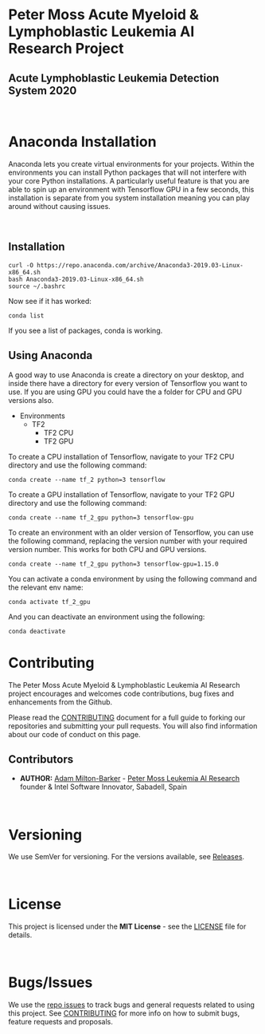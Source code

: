 # Peter Moss Acute Myeloid & Lymphoblastic Leukemia AI Research Project

## Acute Lymphoblastic Leukemia Detection System 2020

&nbsp;

# Anaconda Installation

Anaconda lets you create virtual environments for your projects. Within the environments you can install Python packages that will not interfere with your core Python installations. A particularly useful feature is that you are able to spin up an environment with Tensorflow GPU in a few seconds, this installation is separate from you system installation meaning you can play around without causing issues. 

&nbsp;

## Installation

```
curl -O https://repo.anaconda.com/archive/Anaconda3-2019.03-Linux-x86_64.sh
bash Anaconda3-2019.03-Linux-x86_64.sh
source ~/.bashrc
```

Now see if it has worked:

```
conda list
```
If you see a list of packages, conda is working. 

## Using Anaconda

A good way to use Anaconda is create a directory on your desktop, and inside there have a directory for every version of Tensorflow you want to use. If you are using GPU you could have the a folder for CPU and GPU versions also.

- Environments
    - TF2
        - TF2 CPU
        - TF2 GPU

To create a CPU installation of Tensorflow, navigate to your TF2 CPU directory and use the following command:

```
conda create --name tf_2 python=3 tensorflow
```

To create a GPU installation of Tensorflow, navigate to your TF2 GPU directory and use the following command:

```
conda create --name tf_2_gpu python=3 tensorflow-gpu
```
To create an environment with an older version of Tensorflow, you can use the following command, replacing the version number with your required version number. This works for both CPU and GPU versions.

```
conda create --name tf_2_gpu python=3 tensorflow-gpu=1.15.0
```
You can activate a conda environment by using the following command and the relevant env name:

```
conda activate tf_2_gpu
```
And you can deactivate an environment using the following:

```
conda deactivate
```

# Contributing

The Peter Moss Acute Myeloid & Lymphoblastic Leukemia AI Research project encourages and welcomes code contributions, bug fixes and enhancements from the Github.

Please read the [CONTRIBUTING](https://github.com/AMLResearchProject/ALL-Detection-System-2020/blob/master/CONTRIBUTING.md "CONTRIBUTING") document for a full guide to forking our repositories and submitting your pull requests. You will also find information about our code of conduct on this page.

## Contributors

- **AUTHOR:** [Adam Milton-Barker](https://www.leukemiaresearchassociation.ai/ "Adam Milton-Barker") - [Peter Moss Leukemia AI Research](https://www.leukemiaresearchassociation.ai "Peter Moss Leukemia AI Research") founder & Intel Software Innovator, Sabadell, Spain

&nbsp;

# Versioning

We use SemVer for versioning. For the versions available, see [Releases](https://github.com/AMLResearchProject/ALL-Detection-System-2020/releases "Releases").

&nbsp;

# License

This project is licensed under the **MIT License** - see the [LICENSE](https://github.com/AMLResearchProject/ALL-Detection-System-2020/blob/master/LICENSE "LICENSE") file for details.

&nbsp;

# Bugs/Issues

We use the [repo issues](https://github.com/AMLResearchProject/ALL-Detection-System-2020/issues "repo issues") to track bugs and general requests related to using this project. See [CONTRIBUTING](https://github.com/AMLResearchProject/ALL-Detection-System-2020/blob/master/CONTRIBUTING.md "CONTRIBUTING") for more info on how to submit bugs, feature requests and proposals.